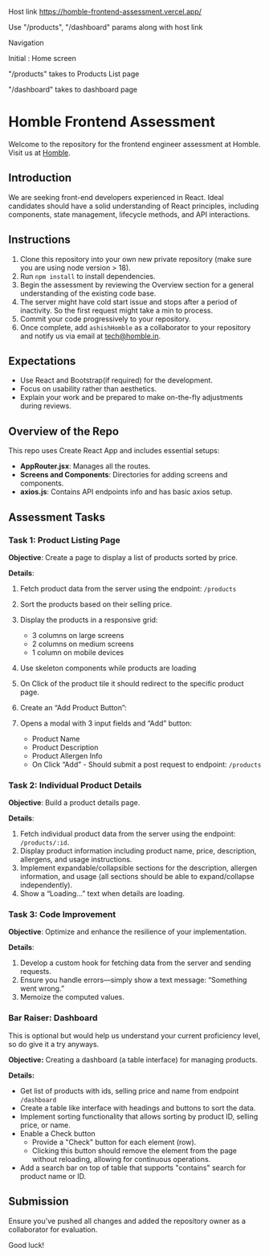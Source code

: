 Host link https://homble-frontend-assessment.vercel.app/

Use "/products", "/dashboard" params along with host link

Navigation

Initial : Home screen

"/products" takes to Products List page

"/dashboard" takes to dashboard page




# Homble Frontend Assessment

Welcome to the repository for the frontend engineer assessment at Homble. Visit us at [Homble](http://www.homble.in).

## Introduction

We are seeking front-end developers experienced in React. Ideal candidates should have a solid understanding of React principles, including components, state management, lifecycle methods, and API interactions.

## Instructions

1. Clone this repository into your own new private repository (make sure you are using node version > 18).
2. Run `npm install` to install dependencies.
3. Begin the assessment by reviewing the Overview section for a general understanding of the existing code base.
4. The server might have cold start issue and stops after a period of inactivity. So the first request might take a min to process.
5. Commit your code progressively to your repository.
6. Once complete, add `ashishHomble` as a collaborator to your repository and notify us via email at tech@homble.in.

## Expectations

- Use React and Bootstrap(if required) for the development.
- Focus on usability rather than aesthetics.
- Explain your work and be prepared to make on-the-fly adjustments during reviews.

## Overview of the Repo

This repo uses Create React App and includes essential setups:

- **AppRouter.jsx**: Manages all the routes.
- **Screens and Components**: Directories for adding screens and components.
- **axios.js**: Contains API endpoints info and has basic axios setup.

## Assessment Tasks

### Task 1: Product Listing Page

**Objective**: Create a page to display a list of products sorted by price.

**Details**:

1. Fetch product data from the server using the endpoint: `/products`
2. Sort the products based on their selling price.
3. Display the products in a responsive grid:

   - 3 columns on large screens
   - 2 columns on medium screens
   - 1 column on mobile devices

4. Use skeleton components while products are loading
5. On Click of the product tile it should redirect to the specific product page.
6. Create an “Add Product Button”:
7. Opens a modal with 3 input fields and “Add” button:

   - Product Name
   - Product Description
   - Product Allergen Info
   - On Click “Add” - Should submit a post request to endpoint: `/products`

### Task 2: Individual Product Details

**Objective**: Build a product details page.

**Details**:

1. Fetch individual product data from the server using the endpoint: `/products/:id`.
2. Display product information including product name, price, description, allergens, and usage instructions.
3. Implement expandable/collapsible sections for the description, allergen information, and usage (all sections should be able to expand/collapse independently).
4. Show a “Loading…” text when details are loading.

### Task 3: Code Improvement

**Objective**: Optimize and enhance the resilience of your implementation.

**Details**:

1. Develop a custom hook for fetching data from the server and sending requests.
2. Ensure you handle errors—simply show a text message: “Something went wrong.”
3. Memoize the computed values.

### Bar Raiser: Dashboard

This is optional but would help us understand your current proficiency level, so do give it a try anyways.

**Objective:** Creating a dashboard (a table interface) for managing products.

**Details:**

- Get list of products with ids, selling price and name from endpoint `/dashboard`
- Create a table like interface with headings and buttons to sort the data.
- Implement sorting functionality that allows sorting by product ID, selling price, or name.
- Enable a Check button
  - Provide a "Check" button for each element (row).
  - Clicking this button should remove the element from the page without reloading, allowing for continuous operations.
- Add a search bar on top of table that supports "contains" search for product name or ID.

## Submission

Ensure you've pushed all changes and added the repository owner as a collaborator for evaluation.

Good luck!
